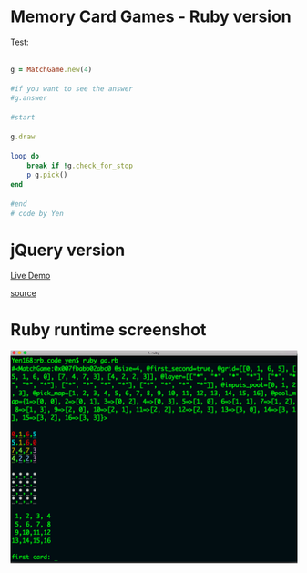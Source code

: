 # Memory Card Games - Ruby version


Test:

```ruby

g = MatchGame.new(4)

#if you want to see the answer
#g.answer

#start

g.draw

loop do
	break if !g.check_for_stop
	p g.pick()
end

#end
# code by Yen
```

# jQuery version

[Live Demo](http://yen168.github.io/memory-card-games-ruby/match-game-jquery/matchGame.html)

[source](https://github.com/Yen168/memory-card-games-ruby/tree/master/match-game-jquery)

# Ruby runtime screenshot
![pic](https://github.com/Yen168/memory-card-games-ruby/blob/master/mg-ruby.png)
